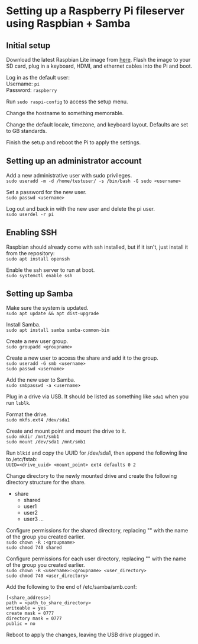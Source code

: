 # Setting up a Raspberry Pi fileserver using Raspbian + Samba

## Initial setup

Download the latest Raspbian Lite image from [here](https://www.raspberrypi.org/downloads/raspbian/). Flash the image to your SD card, plug in a keyboard, HDMI, and ethernet cables into the Pi and boot.

Log in as the default user:<br>
Username: `pi`<br>
Password: `raspberry`

Run `sudo raspi-config` to access the setup menu.

Change the hostname to something memorable.

Change the default locale, timezone, and keyboard layout. Defaults are set to GB standards.

Finish the setup and reboot the Pi to apply the settings.

## Setting up an administrator account

Add a new administrative user with sudo privileges.<br>
`sudo useradd -m -d /home/testuser/ -s /bin/bash -G sudo <username>`

Set a password for the new user.<br>
`sudo passwd <username>`

Log out and back in with the new user and delete the pi user.<br>
`sudo userdel -r pi`

## Enabling SSH

Raspbian should already come with ssh installed, but if it isn't, just install it from the repository:<br>
`sudo apt install openssh`

Enable the ssh server to run at boot.<br>
`sudo systemctl enable ssh`

## Setting up Samba

Make sure the system is updated.<br>
`sudo apt update && apt dist-upgrade`

Install Samba.<br>
`sudo apt install samba samba-common-bin`

Create a new user group.<br>
`sudo groupadd <groupname>`

Create a new user to access the share and add it to the group.<br>
`sudo useradd -G smb <username>`<br>
`sudo passwd <username>`

Add the new user to Samba.<br>
`sudo smbpasswd -a <username>`

Plug in a drive via USB. It should be listed as something like `sda1` when you run `lsblk`.

Format the drive.<br>
`sudo mkfs.ext4 /dev/sda1`

Create and mount point and mount the drive to it.<br>
`sudo mkdir /mnt/smb1`<br>
`sudo mount /dev/sda1 /mnt/smb1`

Run `blkid` and copy the UUID for /dev/sda1, then append the following line to /etc/fstab:<br>
`UUID=<drive_uuid> <mount_point> ext4 defaults 0 2`

Change directory to the newly mounted drive and create the following directory structure for the share.
- share
    - shared
    - user1
    - user2
    - user3 ...

Configure permissions for the shared directory, replacing "<groupname>" with the name of the group you created earlier.<br>
`sudo chown -R :<groupname>`<br>
`sudo chmod 740 shared`

Configure permissions for each user directory, replacing "<groupname>" with the name of the group you created earlier.<br>
`sudo chown -R <username>:<groupname> <user_directory>`<br>
`sudo chmod 740 <user_directory>`

Add the following to the end of /etc/samba/smb.conf:<br>
```
[<share_address>]
path = <path_to_share_directory>
writeable = yes
create mask = 0777
directory mask = 0777
public = no
```

Reboot to apply the changes, leaving the USB drive plugged in.
